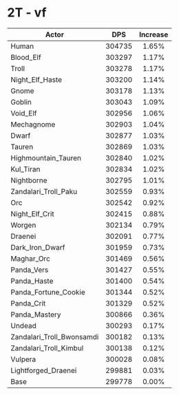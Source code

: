 # 2T - vf
| Actor | DPS | Increase |
|---|:---:|:---:|
|Human|304735|1.65%|
|Blood_Elf|303297|1.17%|
|Troll|303278|1.17%|
|Night_Elf_Haste|303200|1.14%|
|Gnome|303178|1.13%|
|Goblin|303043|1.09%|
|Void_Elf|302956|1.06%|
|Mechagnome|302903|1.04%|
|Dwarf|302877|1.03%|
|Tauren|302869|1.03%|
|Highmountain_Tauren|302840|1.02%|
|Kul_Tiran|302834|1.02%|
|Nightborne|302795|1.01%|
|Zandalari_Troll_Paku|302559|0.93%|
|Orc|302542|0.92%|
|Night_Elf_Crit|302415|0.88%|
|Worgen|302134|0.79%|
|Draenei|302091|0.77%|
|Dark_Iron_Dwarf|301959|0.73%|
|Maghar_Orc|301469|0.56%|
|Panda_Vers|301427|0.55%|
|Panda_Haste|301400|0.54%|
|Panda_Fortune_Cookie|301344|0.52%|
|Panda_Crit|301329|0.52%|
|Panda_Mastery|300866|0.36%|
|Undead|300293|0.17%|
|Zandalari_Troll_Bwonsamdi|300182|0.13%|
|Zandalari_Troll_Kimbul|300138|0.12%|
|Vulpera|300028|0.08%|
|Lightforged_Draenei|299881|0.03%|
|Base|299778|0.00%|
